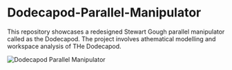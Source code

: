 # Dodecapod-Parallel-Manipulator

This repository showcases a redesigned Stewart Gough parallel manipulator called as the Dodecapod. The project involves athematical modelling and workspace analysis of THe Dodecapod.

![Dodecapod Parallel Manipulator](https://user-images.githubusercontent.com/85007096/233826071-f5ded440-7187-4756-be32-47471588ee07.jpg)
